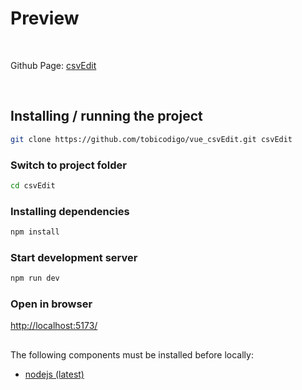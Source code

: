 # Preview
<br />

Github Page: [csvEdit](https://tobicodigo.github.io/)

<br />

## Installing / running the project

```sh
git clone https://github.com/tobicodigo/vue_csvEdit.git csvEdit
```

### Switch to project folder

```sh
cd csvEdit
```
### Installing dependencies

```sh
npm install
```

### Start development server

```sh
npm run dev
```

### Open in browser


[http://localhost:5173/](http://localhost:5173/)


##

The following components must be installed before locally:
<br />

- [nodejs (latest)](https://nodejs.org/)

<br />
